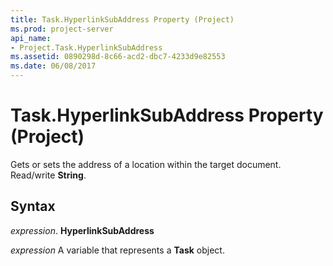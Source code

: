 ```yaml
---
title: Task.HyperlinkSubAddress Property (Project)
ms.prod: project-server
api_name:
- Project.Task.HyperlinkSubAddress
ms.assetid: 0890298d-8c66-acd2-dbc7-4233d9e82553
ms.date: 06/08/2017
---
```



# Task.HyperlinkSubAddress Property (Project)

Gets or sets the address of a location within the target document. Read/write **String**.


## Syntax

 _expression_. **HyperlinkSubAddress**

 _expression_ A variable that represents a **Task** object.


